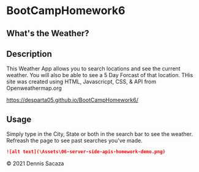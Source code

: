 # BootCampHomework6
## What's the Weather?

## Description 

This Weather App allows you to search locations and see the current weather. You will also be able to see a 5 Day Forcast of that location. THis site was created using HTML, Javascricpt, CSS, & API from Openweathermap.org

https://desparta05.github.io/BootCampHomework6/

## Usage 

Simply type in the City, State or both in the search bar to see the weather. Refreash the page to see past searches you've made.

```md
![alt text](\Assets\06-server-side-apis-homework-demo.png)
```



© 2021 Dennis Sacaza

